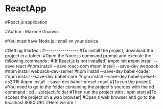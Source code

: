 # ReactApp
#React.js application

#Author : Maxime Goanvic

#You must have Node.js install on your device.

#Getting Started :
#-----------------
#To install the project, download the project in a folder.
#Open the Node.js command prompt and execute the following commands :
#[If React.js is not installed]
#npm init
#npm install --save react
#npm install --save react-dom
#npm install --save-dev webpack
#npm install webpack-dev-server 
#npm install --save-dev babel-loader
#npm install --save-dev babel-core
#npm install --save-dev babel-preset-es2015
#npm install --save-dev babel-preset-react
#[To run the project]
#You need to go to the folder containing the project's sources with the cd command : cd .../project_folder
#Then run the project with : npm start
#[To access the project on a wab browser]
#Open a web browser and go to the localhost:8080 URL
#Here we are !
